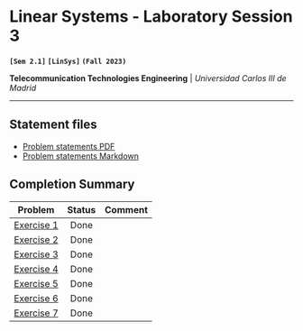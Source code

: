 # **Linear Systems - Laboratory Session 3**
**`[Sem 2.1]` `[LinSys]` `(Fall 2023)`**

**Telecommunication Technologies Engineering** | _Universidad Carlos III de Madrid_

---

## Statement files

* [Problem statements PDF](./Instructions.pdf)
* [Problem statements Markdown](./Statements.md)


## Completion Summary

| Problem | Status | Comment
| --- | :---: | --- |
| [Exercise 1][i-ex1] | Done | |
| [Exercise 2][i-ex2] | Done | |
| [Exercise 3][i-ex3] | Done | |
| [Exercise 4][i-ex4] | Done | |
| [Exercise 5][i-ex5] | Done | |
| [Exercise 6][i-ex6] | Done | |
| [Exercise 7][i-ex7] | Done | |


[i-ex1]: https://github.com/alonso-herreros/uni-linsys-lab3/issues/1
[i-ex2]: https://github.com/alonso-herreros/uni-linsys-lab3/issues/2
[i-ex3]: https://github.com/alonso-herreros/uni-linsys-lab3/issues/3
[i-ex4]: https://github.com/alonso-herreros/uni-linsys-lab3/issues/4
[i-ex5]: https://github.com/alonso-herreros/uni-linsys-lab3/issues/5
[i-ex6]: https://github.com/alonso-herreros/uni-linsys-lab3/issues/6
[i-ex7]: https://github.com/alonso-herreros/uni-linsys-lab3/issues/7
